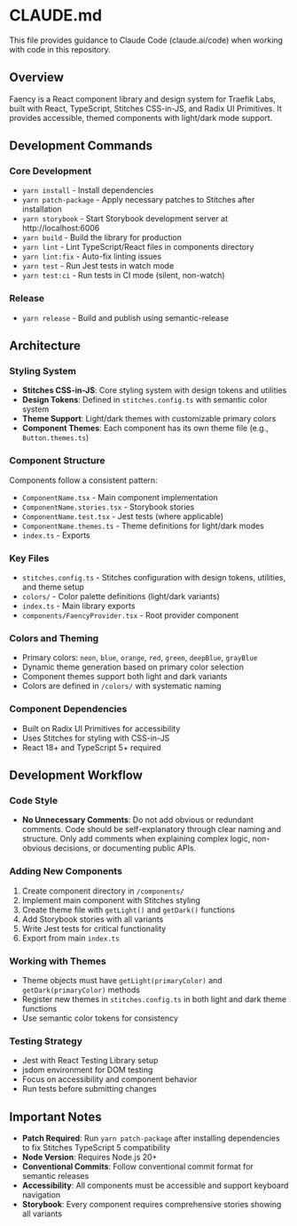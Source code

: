 # CLAUDE.md

This file provides guidance to Claude Code (claude.ai/code) when working with code in this repository.

## Overview

Faency is a React component library and design system for Traefik Labs, built with React, TypeScript, Stitches CSS-in-JS, and Radix UI Primitives. It provides accessible, themed components with light/dark mode support.

## Development Commands

### Core Development

- `yarn install` - Install dependencies
- `yarn patch-package` - Apply necessary patches to Stitches after installation
- `yarn storybook` - Start Storybook development server at http://localhost:6006
- `yarn build` - Build the library for production
- `yarn lint` - Lint TypeScript/React files in components directory
- `yarn lint:fix` - Auto-fix linting issues
- `yarn test` - Run Jest tests in watch mode
- `yarn test:ci` - Run tests in CI mode (silent, non-watch)

### Release

- `yarn release` - Build and publish using semantic-release

## Architecture

### Styling System

- **Stitches CSS-in-JS**: Core styling system with design tokens and utilities
- **Design Tokens**: Defined in `stitches.config.ts` with semantic color system
- **Theme Support**: Light/dark themes with customizable primary colors
- **Component Themes**: Each component has its own theme file (e.g., `Button.themes.ts`)

### Component Structure

Components follow a consistent pattern:

- `ComponentName.tsx` - Main component implementation
- `ComponentName.stories.tsx` - Storybook stories
- `ComponentName.test.tsx` - Jest tests (where applicable)
- `ComponentName.themes.ts` - Theme definitions for light/dark modes
- `index.ts` - Exports

### Key Files

- `stitches.config.ts` - Stitches configuration with design tokens, utilities, and theme setup
- `colors/` - Color palette definitions (light/dark variants)
- `index.ts` - Main library exports
- `components/FaencyProvider.tsx` - Root provider component

### Colors and Theming

- Primary colors: `neon`, `blue`, `orange`, `red`, `green`, `deepBlue`, `grayBlue`
- Dynamic theme generation based on primary color selection
- Component themes support both light and dark variants
- Colors are defined in `/colors/` with systematic naming

### Component Dependencies

- Built on Radix UI Primitives for accessibility
- Uses Stitches for styling with CSS-in-JS
- React 18+ and TypeScript 5+ required

## Development Workflow

### Code Style

- **No Unnecessary Comments**: Do not add obvious or redundant comments. Code should be self-explanatory through clear naming and structure. Only add comments when explaining complex logic, non-obvious decisions, or documenting public APIs.

### Adding New Components

1. Create component directory in `/components/`
2. Implement main component with Stitches styling
3. Create theme file with `getLight()` and `getDark()` functions
4. Add Storybook stories with all variants
5. Write Jest tests for critical functionality
6. Export from main `index.ts`

### Working with Themes

- Theme objects must have `getLight(primaryColor)` and `getDark(primaryColor)` methods
- Register new themes in `stitches.config.ts` in both light and dark theme functions
- Use semantic color tokens for consistency

### Testing Strategy

- Jest with React Testing Library setup
- jsdom environment for DOM testing
- Focus on accessibility and component behavior
- Run tests before submitting changes

## Important Notes

- **Patch Required**: Run `yarn patch-package` after installing dependencies to fix Stitches TypeScript 5 compatibility
- **Node Version**: Requires Node.js 20+
- **Conventional Commits**: Follow conventional commit format for semantic releases
- **Accessibility**: All components must be accessible and support keyboard navigation
- **Storybook**: Every component requires comprehensive stories showing all variants
